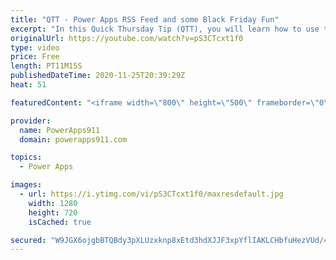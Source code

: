 ```yaml
---
title: "QTT - Power Apps RSS Feed and some Black Friday Fun"
excerpt: "In this Quick Thursday Tip (QTT), you will learn how to use the Power Apps RSS Feed connector while having some fun with Black Friday. This video also teases a future app we learn to build in future, full length videos.  Link to my channel's RSS Feed  RSS.ListFeedItems(\"https://www.youtube.com/feeds/videos.xml?channel_id=UC7_OGRP8BYvtGB8eZdPG6Ng\")"
originalUrl: https://youtube.com/watch?v=pS3CTcxt1f0
type: video
price: Free
length: PT11M15S
publishedDateTime: 2020-11-25T20:39:29Z
heat: 51

featuredContent: "<iframe width=\"800\" height=\"500\" frameborder=\"0\" src=\"https://www.youtube.com/embed/pS3CTcxt1f0\" allow=\"accelerometer; autoplay; encrypted-media; gyroscope; picture-in-picture\" allowfullscreen></iframe>"

provider:
  name: PowerApps911
  domain: powerapps911.com

topics:
  - Power Apps

images:
  - url: https://i.ytimg.com/vi/pS3CTcxt1f0/maxresdefault.jpg
    width: 1280
    height: 720
    isCached: true

secured: "W9JGX6ojgbBTQBdy3pXLUzxknp8xEtd3hdXJJF3xpYflIAKLCHbfuHezVUd/4YcMlu8MOBGGPnTk/dGS74yy6gY3lcL5/TEV4VRJ3f/xDGFcvYUJFc2tI8DQJsMzhNW3e4bFwEDIMU0rRM3ayuZhV1tFyQG7/GEHS+aaYx0IBWrlaNKR2voLqgezKk7f5j94ivWKLt6hjiZk9lfPULDuW8lOzzxouAoiKNinye9igSK4/beDGiU4N4vmww6Tdssxm+eHt3aRPeQorkq37SsIdz9hL+EEImtT1sESVp2DDJY2weL1JeMVjJh5N+9zmd1NlNDEKF2saAblZZuo25AW5frBz5EvvEM+uMYK2zBMqoYwRvq7MexZEnGiIbD6lAukTp8onF/sUfaAShiLS1nLMw==;Zj74X9BiKQJFxZmgDzwtFg=="
---
```


